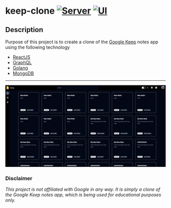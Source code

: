 # keep-clone [![Server](https://github.com/davidbudnick/keep-clone/actions/workflows/server.yml/badge.svg)](https://github.com/davidbudnick/keep-clone/actions/workflows/server.yml) [![UI](https://github.com/davidbudnick/keep-clone/actions/workflows/ui.yml/badge.svg)](https://github.com/davidbudnick/keep-clone/actions/workflows/ui.yml)

## Description
Purpose of this project is to create a clone of the [Google Keep](https://keep.google.com) notes app using the following technology
- [ReactJS](https://reactjs.org/)
- [GraphQL](https://graphql.org/)
- [Golang](https://golang.org/)
- [MongoDB](https://www.mongodb.com/)

---

![image](./.assets/images/keep.png)


### Disclaimer
*This project is not affiliated with Google in any way. It is simply a clone of the Google Keep notes app, which is being used for educational purposes only.*